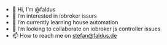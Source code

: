 - 👋 Hi, I’m @faldus
- 👀 I’m interested in iobroker issurs
- 🌱 I’m currently learning house automation
- 💞️ I’m looking to collaborate on iobroker js controller issues
- 📫 How to reach me on stefan@faldus.de

<!---
faldus/faldus is a ✨ special ✨ repository because its `README.md` (this file) appears on your GitHub profile.
You can click the Preview link to take a look at your changes.
--->
